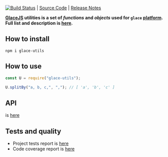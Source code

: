 [![Build Status](https://travis-ci.org/glacejs/glace-utils.svg?branch=master)](https://travis-ci.org/glacejs/glace-utils)
 | [Source Code](https://github.com/glacejs/glace-utils)
 | [Release Notes](tutorial-release-notes.html)

**[GlaceJS](https://glacejs.github.io/glace-core/) utilities is a set of *functions* and *objects* used for `glace` [platform](https://github.com/glacejs). Full list and description is [here](module-index.html).**

## How to install

```
npm i glace-utils
```

## How to use

```javascript
const U = require("glace-utils");

U.splitBy("a, b, c,", ","); // [ 'a', 'b', 'c' ]
```

## API

is [here](module-glace-utils.html)

## Tests and quality

- Project tests report is <a href="allure-report/index.html" target="_blank">here</a>
- Code coverage report is <a href="tests-cover/lcov-report/index.html" target="_blank">here</a>

